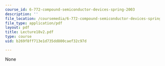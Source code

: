 ```yaml
---
course_id: 6-772-compound-semiconductor-devices-spring-2003
description: ''
file_location: /coursemedia/6-772-compound-semiconductor-devices-spring-2003/b269f8ff713e1d735dd800caef32c97d_Lecture18v2.pdf
file_type: application/pdf
layout: pdf
title: Lecture18v2.pdf
type: course
uid: b269f8ff713e1d735dd800caef32c97d

---
```

None